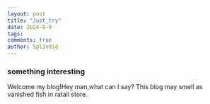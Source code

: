 ```yaml
---
layout: post
title: "Just_try"
date: 2024-9-9
tags:
comments: true
author: Spl3ndid
---
```


### something interesting
Welcome my blog!Hey man,what can I say? This blog may smell as vanished fish in ratail store.